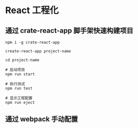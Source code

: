 # React 工程化

## 通过 crate-react-app 脚手架快速构建项目

```shell
npm i -g crate-react-app

create-react-app project-name

cd project-name

# 启动项目
npm run start

# 执行测试
npm run test

# 显示工程配置
npm run eject
```


## 通过 webpack 手动配置